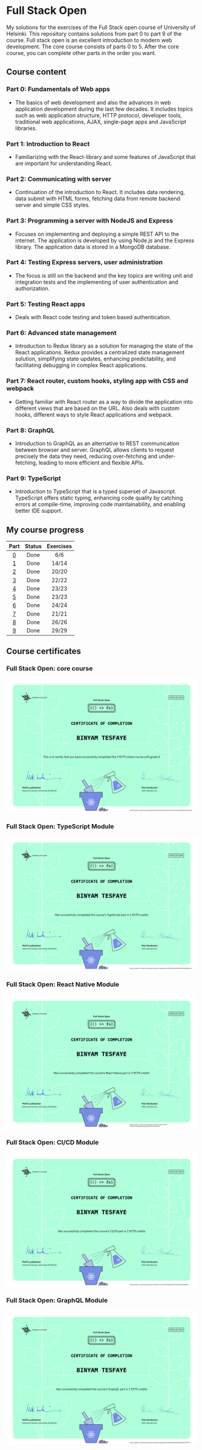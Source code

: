 # Full Stack Open

My solutions for the exercises of the Full Stack open course of University of Helsinki. This repository contains solutions from part 0 to part 9 of the course. Full stack open is an excellent introduction to modern web development. The core course consists of parts 0 to 5. After the core course, you can complete other parts in the order you want.

## Course content

### Part 0: Fundamentals of Web apps
- The basics of web development and also the advances in web application development during the last few decades. It includes topics such as web application structure, HTTP protocol, developer tools, traditional web applications, AJAX, single-page apps and JavaScript libraries.

### Part 1: Introduction to React
- Familiarizing with the React-library and some features of JavaScript that are important for understanding React.

### Part 2: Communicating with server
- Continuation of the introduction to React. It includes data rendering, data submit with HTML forms, fetching data from remote backend server and simple CSS styles.

### Part 3: Programming a server with NodeJS and Express
- Focuses on implementing and deploying a simple REST API to the internet. The application is developed by using Node.js and the Express library. The application data is stored in a MongoDB database.

### Part 4: Testing Express servers, user administration
- The focus is still on the backend and the key topics are writing unit and integration tests and the implementing of user authentication and authorization.

### Part 5: Testing React apps
- Deals with React code testing and token based authentication.

### Part 6: Advanced state management
- Introduction to Redux library as a solution for managing the state of the React applications. Redux provides a centralized state management solution, simplifying state updates, enhancing predictability, and facilitating debugging in complex React applications.

### Part 7: React router, custom hooks, styling app with CSS and webpack
- Getting familiar with React router as a way to divide the application into different views that are based on the URL. Also deals with custom hooks, different ways to style React applications and webpack.

### Part 8: GraphQL
- Introduction to GraphQL as an alternative to REST communication between browser and server. GraphQL allows clients to request precisely the data they need, reducing over-fetching and under-fetching, leading to more efficient and flexible APIs.

### Part 9: TypeScript
- Introduction to TypeScript that is a typed superset of Javascript. TypeScript offers static typing, enhancing code quality by catching errors at compile-time, improving code maintainability, and enabling better IDE support.

## My course progress

| Part           | Status      | Exercises |
| :------------: | :---------: | :-------: |
| [0](./part0/) | Done        | 6/6       |
| [1](./part1/) | Done        | 14/14     |
| [2](./part2/) | Done        | 20/20     |
| [3](./part3/) | Done        | 22/22     |
| [4](./part4/) | Done        | 23/23     |
| [5](./part5/) | Done        | 23/23     |
| [6](./part6/) | Done        | 24/24     |
| [7](./part7/) | Done        | 21/21     |
| [8](./part8/) | Done        | 26/26     |
| [9](./part9/) | Done        | 29/29     |

## Course certificates

### Full Stack Open: core course

![Full Stack Open core course Certificate](./img/certificate-fullstack.png)

### Full Stack Open: TypeScript Module

![Full Stack Open TypeScript module Certificate](./img/certificate-typescript.png)

### Full Stack Open: React Native Module

![Full Stack Open core course Certificate](./img/certificate-reactnative.png)

### Full Stack Open: CI/CD Module

![Full Stack Open core course Certificate](./img/certificate-cicd.png)

### Full Stack Open: GraphQL Module

![Full Stack Open core course Certificate](./img/certificate-graphql.png)
